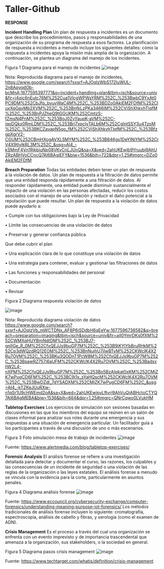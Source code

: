 # Taller-Github
**RESPONSE**

**Incident Handling Plan**
Un plan de respuesta a incidentes es un documento que describe los procedimientos, pasos y responsabilidades de una organización de su programa de respuesta a esos factores. La planificación de respuesta a incidentes a menudo incluye los siguientes detalles: cómo la respuesta a incidentes apoya la misión más amplia de la organización. A continuación, se plantea un diagrama del manejo de los incidentes.

Figura 1
Diagrama para el manejo de incidentes
 ![image](https://user-images.githubusercontent.com/126511159/222240608-8ddb6d0b-a6f3-46be-a1a0-cd74c3c81fc5.png)

Nota: Reproducida diagrama para el manejo de incidentes, https://www.google.com/search?sxsrf=AJOqlzWbS172IuWUL-2n8ApyqdOb-bcMnA:1677595397771&q=incident+handling+plan&tbm=isch&source=univ&fir=i4qic6nEutc76M%252Cua1VlcgWPWsYRM%252C_%253BwbC9YxAt0PC9DM%252CbJfp_bvuvWaC4M%252C_%253BDZo0AkiEM2FDfM%252CluxXqGavMb2XVM%252C_%253BnfkLzPKa3466IM%252CVjShXhkvhTlqfM%252C_%253BnPJZheQ9tGGUKM%252CmtzS-fZmsN4PnM%252C_%253BoJ0ZyYaupK-aVM%252C-iqoDQkx0RmLDM%252C_%253Brj7xpclyTALb6M%252CglntSSY3u4TzoM%252C_%253BKCZavapN5qo_fM%252CVjShXhkvhTlqfM%252C_%253BfzgpXgrV2-CGUM%252CBmHXogAVXLSMYM%252C_%253B846gs1DeYINiYM%252CrV4X9tIyIkRL3M%252C_&usg=AI4_-kSMmF4Vn1RjkbiuNp08VKvCnLJUnQ&sa=X&ved=2ahUKEwjb9Yruubj9AhUZRzABHVoCCncQ7Al6BAgiEFY&biw=1536&bih=722&dpr=1.25#imgrc=DZo0AkiEM2FDfM

**Breach Preparation**
Todas las entidades deben tener un plan de respuesta a la violación de datos. Un plan de respuesta a la filtración de datos permite que una entidad responda rápidamente a una filtración de datos. Al responder rápidamente, una entidad puede disminuir sustancialmente el impacto de una violación en las personas afectadas, reducir los costos asociados con el manejo de una violación y reducir el daño potencial a la reputación que puede resultar.
Un plan de respuesta a la violación de datos puede ayudarlo a:

•	Cumple con tus obligaciones bajo la Ley de Privacidad

•	Limite las consecuencias de una violación de datos

•	Preservar y generar confianza pública

Que debe cubrir el plan

•	Una explicación clara de lo que constituye una violación de datos

•	Una estrategia para contener, evaluar y gestionar las filtraciones de datos

•	Las funciones y responsabilidades del personal

•	Documentación

•	Revisar

Figura 2
Diagrama respuesta violación de datos

 ![image](https://user-images.githubusercontent.com/126511159/222240660-33bfb1ae-067f-4450-a80b-6877b04a98f4.png)

Nota: Reproducida diagrama violación de datos https://www.google.com/search?sxsrf=AJOqlzVb_mWCTDNx_AF8P6iSDdbH6qEeYw:1677596738582&q=breach+preparation+imaging&tbm=isch&source=univ&fir=ajI0YmrDKs0fXM%252CWMXqHUYBmNdtDM%252C_%253BJ7-gnIIGe_R_0M%252CfxQEJJs9buGP7M%252C_%253B9iKYlYbBruRHkM%252Cp3dWQzdRQ12EOM%252C_%253BnNujhU7iIwBTvM%252CKWclK4X2Ru7OVM%252C_%253BKu3QODnT1PcW8M%252CfxQEJJs9buGP7M%252C_%253BsawRZ757i6aUFM%252CKWclK4X2Ru7OVM%252C_%253BadsxhW2L4-nXPM%252CfxQEJJs9buGP7M%252C_%253Bo5BzAIpkat0xKM%252CMjZK7wPugCD6FM%252C_%253BC9i1x_sYaHQscM%252CKWclK4X2Ru7OVM%252C_%253BwDZdl_7dYSADXM%252CMjZK7wPugCD6FM%252C_&usg=AI4_-kTZKeJUuRXw-n1qSr1U9cHWEmd2oA&sa=X&ved=2ahUKEwipvLftvrj9AhVuQjABHctoCTYQ7Al6BAgMEBA&biw=1536&bih=664&dpr=1.25#imgrc=QNrCqwo0LVukHM

**Tabletop Exercises**
Los ejercicios de simulación son sesiones basadas en discusiones en las que los miembros del equipo se reúnen en un salón de clases informal para analizar sus roles durante una emergencia y sus respuestas a una situación de emergencia particular. Un facilitador guía a los participantes a través de una discusión de uno o más escenarios.

Figura 3
Foto simulación mesa de trabajo de incidentes
 ![image](https://user-images.githubusercontent.com/126511159/222240703-b451ae80-de93-4ae1-bc7f-ec4f44225448.png)

Fuente: https://www.alertmedia.com/blog/tabletop-exercises/

**Forensic Analysis**
El análisis forense se refiere a una investigación detallada para detectar y documentar el curso, las razones, los culpables y las consecuencias de un incidente de seguridad o una violación de las reglas de la organización o las leyes estatales. El análisis forense a menudo se vincula con la evidencia para la corte, particularmente en asuntos penales.

Figura 4
Diagrama análisis forense
 ![image](https://user-images.githubusercontent.com/126511159/222240736-dce0cedc-b50a-43ff-bffc-f698c6c77b34.png)

Fuente: https://www.eccouncil.org/cybersecurity-exchange/computer-forensics/understanding-meaning-purpose-iot-forensics/
Los métodos tradicionales de análisis forense incluyen lo siguiente: cromatografía, espectroscopia, análisis de cabello y fibras, y serología (como el examen de ADN).

**Crisis Management**
Es el proceso a través del cual una organización se enfrenta con un evento imprevisto y de importancia trascendental que amenaza a la organización, sus stakeholders, o la sociedad en general.

Figura 5
Diagrama pasos crisis management
 ![image](https://user-images.githubusercontent.com/126511159/222240788-41b65c7c-161b-4742-8461-269d5de39e4b.png)

Fuente: https://www.techtarget.com/whatis/definition/crisis-management

